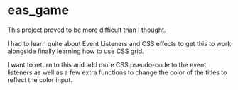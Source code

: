 # eas_game

This project proved to be more difficult than I thought. 

I had to learn quite about Event Listeners and CSS effects to get this to work alongside finally learning how to use CSS grid. 

I want to return to this and add more CSS pseudo-code to the event listeners as well as a few extra functions to change the color of the titles to reflect the color input.
